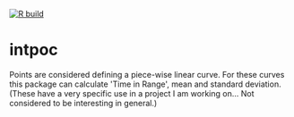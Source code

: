 [![R build](https://github.com/renlund/intpoc/actions/workflows/R/badge.svg)](https://github.com/renlund/intpoc/actions/workflows/r.yml)

intpoc
======

Points are considered defining a piece-wise linear curve. For these curves this
package can calculate 'Time in Range', mean and standard deviation. (These have
a very specific use in a project I am working on...  Not considered to be
interesting in general.)
